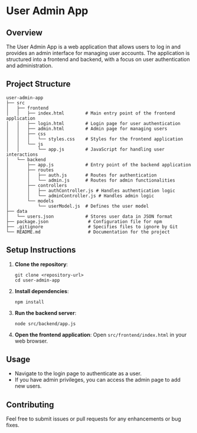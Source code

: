 # User Admin App

## Overview
The User Admin App is a web application that allows users to log in and provides an admin interface for managing user accounts. The application is structured into a frontend and backend, with a focus on user authentication and administration.

## Project Structure
```
user-admin-app
├── src
│   ├── frontend
│   │   ├── index.html        # Main entry point of the frontend application
│   │   ├── login.html        # Login page for user authentication
│   │   ├── admin.html        # Admin page for managing users
│   │   ├── css
│   │   │   └── styles.css    # Styles for the frontend application
│   │   └── js
│   │       └── app.js        # JavaScript for handling user interactions
│   └── backend
│       ├── app.js            # Entry point of the backend application
│       ├── routes
│       │   ├── auth.js       # Routes for authentication
│       │   └── admin.js      # Routes for admin functionalities
│       ├── controllers
│       │   ├── authController.js # Handles authentication logic
│       │   └── adminController.js # Handles admin logic
│       └── models
│           └── userModel.js  # Defines the user model
├── data
│   └── users.json            # Stores user data in JSON format
├── package.json               # Configuration file for npm
├── .gitignore                 # Specifies files to ignore by Git
└── README.md                  # Documentation for the project
```

## Setup Instructions
1. **Clone the repository**:
   ```
   git clone <repository-url>
   cd user-admin-app
   ```

2. **Install dependencies**:
   ```
   npm install
   ```

3. **Run the backend server**:
   ```
   node src/backend/app.js
   ```

4. **Open the frontend application**:
   Open `src/frontend/index.html` in your web browser.

## Usage
- Navigate to the login page to authenticate as a user.
- If you have admin privileges, you can access the admin page to add new users.

## Contributing
Feel free to submit issues or pull requests for any enhancements or bug fixes.